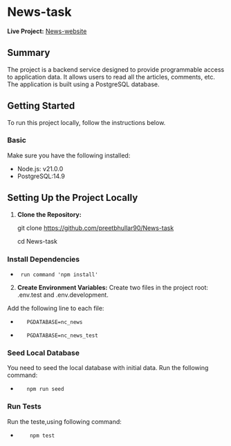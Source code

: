 # News-task


**Live Project:** [News-website](https://news-website-0p9e.onrender.com/api/)

## Summary

The project is a backend service designed to provide programmable access to application data. It allows users to read all the articles, comments, etc. The application is built using a PostgreSQL database.

## Getting Started

To run this project locally, follow the instructions below.
### Basic

Make sure you have the following installed:

- Node.js: v21.0.0
- PostgreSQL:14.9


## Setting Up the Project Locally


1. **Clone the Repository:**
   
   git clone https://github.com/preetbhullar90/News-task

   cd News-task

### Install Dependencies

-      run command 'npm install'

2. **Create Environment Variables:**
Create two files in the project root: .env.test and .env.development.

Add the following line to each file:
-        PGDATABASE=nc_news
-        PGDATABASE=nc_news_test


### Seed Local Database

You need to seed the local database with initial data. Run the following command:

-        npm run seed


### Run Tests

Run the teste,using following command:

-         npm test